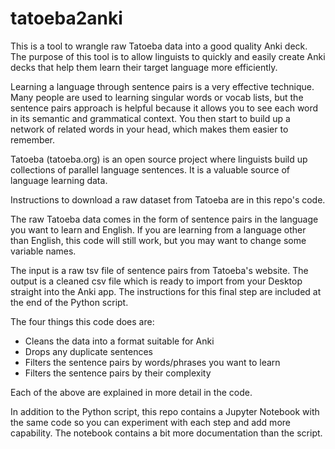 # tatoeba2anki

This is a tool to wrangle raw Tatoeba data into a good quality Anki deck.
The purpose of this tool is to allow linguists to quickly and easily create Anki decks that help them learn their target language more efficiently. 

Learning a language through sentence pairs is a very effective technique. Many people are used to learning singular words or vocab lists, but the sentence pairs approach is helpful because it allows you to see each word in its semantic and grammatical context. You then start to build up a network of related words in your head, which makes them easier to remember.

Tatoeba (tatoeba.org) is an open source project where linguists build up collections of parallel language sentences. It is a valuable source of language learning data.

Instructions to download a raw dataset from Tatoeba are in this repo's code.

The raw Tatoeba data comes in the form of sentence pairs in the language you want to learn and English. 
If you are learning from a language other than English, this code will still work, but you may want to change some variable names.

The input is a raw tsv file of sentence pairs from Tatoeba's website.
The output is a cleaned csv file which is ready to import from your Desktop straight into the Anki app. The instructions for this final step are included at the end of the Python script.

The four things this code does are:

- Cleans the data into a format suitable for Anki
- Drops any duplicate sentences
- Filters the sentence pairs by words/phrases you want to learn
- Filters the sentence pairs by their complexity

Each of the above are explained in more detail in the code. 

In addition to the Python script, this repo contains a Jupyter Notebook with the same code so you can experiment with each step and add more capability. The notebook contains a bit more documentation than the script.
